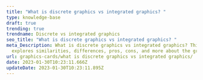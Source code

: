 ```yaml
---
title: "What is discrete graphics vs integrated graphics? "
type: knowledge-base
draft: true
trending: true
trendname: Discrete vs integrated graphics
seo_title: "What is discrete graphics vs integrated graphics? "
meta_Description: What is discrete graphics vs integrated graphics? This post
  explores similarities, differences, pros, cons, and more about the graphics.
url: graphics-cards/what is discrete graphics vs integrated graphics/
date: 2023-01-30T10:23:11.666Z
updateDate: 2023-01-30T10:23:11.895Z
---
```

